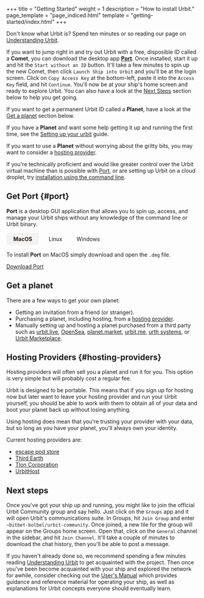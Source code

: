 +++
title = "Getting Started"
weight = 1
description = "How to install Urbit."
page_template = "page_indiced.html"
template = "getting-started/index.html"
+++

Don't know what Urbit is? Spend ten minutes or so reading our page on
[Understanding Urbit](/understanding-urbit/).

If you want to jump right in and try out Urbit with a free, disposible ID called a **Comet**, you can download the desktop app [**Port**](#port). Once installed, start it up and hit the `Start without an ID` button. It'll take a few minutes to spin up the new Comet, then click `Launch Ship into Urbit` and you'll be at the login screen. Click on `Copy Access Key` at the bottom-left, paste it into the `Access Key` field, and hit `Continue`. You'll now be at your ship's home screen and ready to explore Urbit. You can also have a look at the [Next Steps](#next-steps) section below to help you get going.

If you want to get a permanent Urbit ID called a **Planet**, have a look at the [Get a planet](#get-a-planet) section below.

If you have a **Planet** and want some help getting it up and running the first time, see the [Setting up your urbit](/getting-started/planet) guide.

If you want to use a **Planet** without worrying about the gritty bits, you may want to consider a [hosting provider](#hosting-providers).

If you're technically proficient and would like greater control over the Urbit virtual machine than is possible with [Port](#port), or are setting up Urbit on a cloud droplet, try [installation using the command line](/getting-started/cli).

## Get Port {#port}

**Port** is a desktop GUI application that allows you to spin up, access, and manage your Urbit ships without any knowledge of the command line or Urbit binary.

<div id="port-os" class="os mv3">
  <input type="radio" id="port-macos" name="port-os" checked>
  <label for="port-macos">MacOS</label>
  <div class="tab">
    <p>To install <strong>Port</strong> on MacOS simply download and open the <code>.dmg</code> file.</p>
    <a href="https://github.com/urbit/port/releases/latest/download/Port.dmg" class="badge-sm bg-green-400 text-white" style="width: 12rem;">
      Download Port
    </a>
  </div>

  <input type="radio" id="port-linux" name="port-os">
  <label for="port-linux">Linux</label>
  <div class="tab">

We use `snap` so that **Port** can stay updated automatically. If you already have `snap` installed, simply run:

```sh
sudo snap install port
```

Or to install `snap` for your distribution, snapcraft provides [installation instructions](https://snapcraft.io/docs/installing-snapd).

  </div>

  <input type="radio" id="port-windows" name="port-os">
  <label for="port-windows">Windows</label>
  <div class="tab">
    <p>To install <strong>Port</strong> on Windows simply download and open the <code>.exe</code> file.</p>
    <a href="https://github.com/urbit/port/releases/latest/download/PortSetup.exe" class="badge-sm bg-green-400 text-white" style="width: 12rem;">
      Download Port
    </a>
    <p><small>
    Note: The Windows version is newly released and is not yet code signed so you will have to click through a prompt warning you about running it. If you simply click <code>more info</code> -> <code>run anyway</code> it will run.
    </small></p>
  </div>
</div>

<style>
  .os {
    display: flex;
    flex-wrap: wrap;
  }
  .os label {
    order: -1;
    padding: .5rem;
    min-width: 70px;
    text-align: center;
    cursor: pointer;
  }
  .os input[type="radio"] {
    display: none;
  }
  .os .tab {
    display: none;
    margin-top: 1rem;
    width: 100%;
    max-width: 100%;
  }
  .os .tab p:first-child {
    margin-top: 0;
  }
  .os .tab p:last-child {
    margin-bottom: 0;
  }
  .os input[type='radio']:checked + label {
    font-weight: bold;
    background-color: rgba(244,243,241,1);
    border-radius: 0.5em;
  }
  .os input[type='radio']:checked + label + .tab {
    display: block;
}
</style>

## Get a planet

There are a few ways to get your own planet:

- Getting an invitation from a friend (or stranger).
- Purchasing a planet, including hosting, from a [hosting provider](#hosting-providers).
- Manually setting up and hosting a planet purchased from a third party such as [urbit.live](https://urbit.live), [OpenSea](https://opensea.io), [planet.market](https://planet.market/), [urbit.me](https://urbit.me), [urth systems](https://urth.systems/), or [Urbit Marketplace](https://urbitmarketplace.com/).

## Hosting Providers {#hosting-providers}

Hosting providers will often sell you a planet and run it for you. This option is very simple but will probably cost a regular fee.

Urbit is designed to be portable. This means that if you sign up for hosting now but later want to leave your hosting provider and run your Urbit yourself, you should be able to work with them to obtain all of your data and boot your planet back up without losing anything.

Using hosting does mean that you're trusting your provider with your data, but so long as you have your planet, you'll always own your identity.

Current hosting providers are:

- [escape pod store](https://www.escapepod.store/)
- [Third Earth](https://third.earth/)
- [Tlon Corporation](https://tlon.io)
- [UrbitHost](https://urbithost.com)

## Next steps

Once you've got your ship up and running, you might like to join the official Urbit Community group and say hello. Just click on the `Groups` app and it will open Urbit's communications suite. In Groups, hit `Join Group` and enter `~bitbet-bolbel/urbit-community`. Once joined, a new tile for the group will appear on the Groups home screen. Open that, click on the `General` channel in the sidebar, and hit `Join Channel`. It'll take a couple of minutes to download the chat history, then you'll be able to post a message.

If you haven't already done so, we recommend spending a few minutes reading
[Understanding Urbit](/understanding-urbit) to get acquainted with the project.
Then once you've been become acquainted with your ship and explored the network
for awhile, consider checking out the [User's Manual](/using) which provides
guidance and reference material for operating your ship, as well as explanations
for Urbit concepts everyone should eventually learn.
